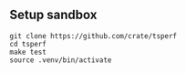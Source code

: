 ## Setup sandbox
```shell
git clone https://github.com/crate/tsperf
cd tsperf
make test
source .venv/bin/activate
```
